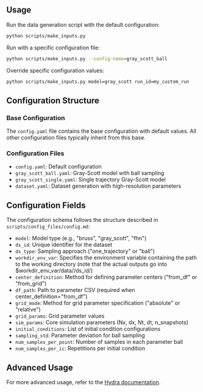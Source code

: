## Usage

Run the data generation script with the default configuration:

```bash
python scripts/make_inputs.py
```

Run with a specific configuration file:

```bash
python scripts/make_inputs.py --config-name=gray_scott_ball
```

Override specific configuration values:

```bash
python scripts/make_inputs.py model=gray_scott run_id=my_custom_run
```

## Configuration Structure

### Base Configuration

The `config.yaml` file contains the base configuration with default values. All other configuration files typically inherit from this base.

### Configuration Files

- `config.yaml`: Default configuration
- `gray_scott_ball.yaml`: Gray-Scott model with ball sampling
- `gray_scott_single.yaml`: Single trajectory Gray-Scott model
- `dataset.yaml`: Dataset generation with high-resolution parameters

## Configuration Fields

The configuration schema follows the structure described in `scripts/config_files/config.md`:

- `model`: Model type (e.g., "bruss", "gray_scott", "fhn")
- `ds_id`: Unique identifier for the dataset
- `ds_type`: Sampling approach ("one_trajectory" or "ball")
- `workdir_env_var`: Specifies the environment variable containing the path to the working directory (note that the actual outputs go into $workdir_env_var/data/<model>/ds_id/)
- `center_definition`: Method for defining parameter centers ("from_df" or "from_grid")
- `df_path`: Path to parameter CSV (required when center_definition="from_df")
- `grid_mode`: Method for grid parameter specification ("absolute" or "relative")
- `grid_params`: Grid parameter values
- `sim_params`: Core simulation parameters (Nx, dx, Nt, dt, n_snapshots)
- `initial_conditions`: List of initial condition configurations
- `sampling_std`: Parameter deviation for ball sampling
- `num_samples_per_point`: Number of samples in each parameter ball
- `num_samples_per_ic`: Repetitions per initial condition

## Advanced Usage

For more advanced usage, refer to the [Hydra documentation](https://hydra.cc/docs/intro/).